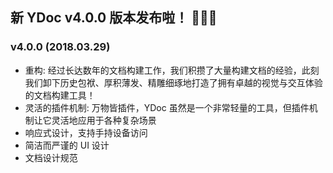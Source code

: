 ## 新 YDoc v4.0.0 版本发布啦！ 🎉🎉🎉

### v4.0.0 (2018.03.29)
- 重构: 经过长达数年的文档构建工作，我们积攒了大量构建文档的经验，此刻我们卸下历史包袱、厚积薄发、精雕细琢地打造了拥有卓越的视觉与交互体验的文档构建工具！
- 灵活的插件机制: 万物皆插件，YDoc 虽然是一个非常轻量的工具，但插件机制让它灵活地应用于各种复杂场景
- 响应式设计，支持手持设备访问
- 简洁而严谨的 UI 设计
- 文档设计规范